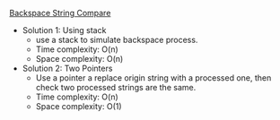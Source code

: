 [Backspace String Compare](https://leetcode.com/problems/backspace-string-compare/)  

- Solution 1: Using stack
    - use a stack to simulate backspace process.
    - Time complexity: O(n)
    - Space complexity: O(n)
- Solution 2: Two Pointers
    - Use a pointer a replace origin string with a processed one, then check two processed strings are the same.
    - Time complexity: O(n)
    - Space complexity: O(1)